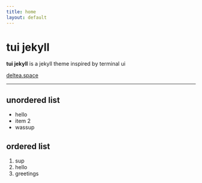 ```yaml
---
title: home
layout: default
---
```


# tui jekyll

**tui jekyll** is a jekyll theme inspired by terminal ui

[deltea.space](https://deltea.space)

---

## unordered list
- hello
- item 2
- wassup

## ordered list
1. sup
2. hello
3. greetings
